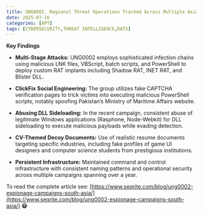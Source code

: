 ```yaml
---
title: UNG0002, Regional Threat Operations Tracked Across Multiple Asian Jurisdictions
date: 2025-07-16
categories: [APT]
tags: [CYBERSECURITY,THREAT INTELLIGENCE,RATS]
---
```


**Key Findings**

- **Multi-Stage Attacks:** UNG0002 employs sophisticated infection chains using malicious LNK files, VBScript, batch scripts, and PowerShell to deploy custom RAT implants including Shadow RAT, INET RAT, and Blister DLL.
  
- **ClickFix Social Engineering:** The group utilizes fake CAPTCHA verification pages to trick victims into executing malicious PowerShell scripts, notably spoofing Pakistan’s Ministry of Maritime Affairs website.
  
- **Abusing DLL Sideloading:** In the recent campaign, consistent abuse of legitimate Windows applications (Rasphone, Node-Webkit) for DLL sideloading to execute malicious payloads while evading detection.
  
- **CV-Themed Decoy Documents:** Use of realistic resume documents targeting specific industries, including fake profiles of game UI designers and computer science students from prestigious institutions.
  
- **Persistent Infrastructure:** Maintained command and control infrastructure with consistent naming patterns and operational security across multiple campaigns spanning over a year.

To read the complete article see: [https://www.seqrite.com/blog/ung0002-espionage-campaigns-south-asia/](https://www.seqrite.com/blog/ung0002-espionage-campaigns-south-asia/) **😃**
